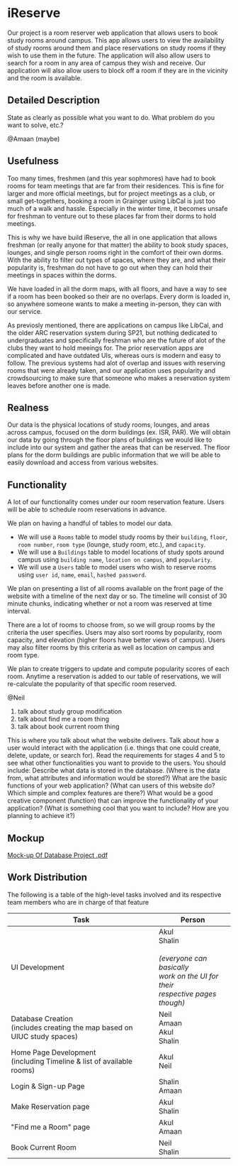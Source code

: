 # iReserve

Our project is a room reserver web application that allows users to book study rooms around campus. This app allows users to view the availability of study rooms around them and place reservations on study rooms if they wish to use them in the future. The application will also allow users to search for a room in any area of campus they wish and receive. Our application will also allow users to block off a room if they are in the vicinity and the room is available. 

## Detailed Description

State as clearly as possible what you want to do. What problem do you want to solve, etc.?

@Amaan (maybe)

## Usefulness

Too many times, freshmen (and this year sophmores) have had to book rooms for team meetings that are far from their residences. This is fine for larger and more official meetings, but for project meetings as a club, or small get-togethers, booking a room in Grainger using LibCal is just too much of a walk and hassle. Especially in the winter time, it becomes unsafe for freshman to venture out to these places far from their dorms to hold meetings. 

This is why we have build iReserve, the all in one application that allows freshman (or really anyone for that matter) the ability to book study spaces, lounges, and single person rooms right in the comfort of their own dorms. With the ability to filter out types of spaces, where they are, and what their popularity is, freshman do not have to go out when they can hold their meetings in spaces within the dorms. 

We have loaded in all the dorm maps, with all floors, and have a way to see if a room has been booked so their are no overlaps. Every dorm is loaded in, so anywhere someone wants to make a meeting in-person, they can with our service. 

As previosly mentioned, there are applications on campus like LibCal, and the older ARC reservation system during SP21, but nothing dedicated to undergraduates and specifically freshman who are the future of alot of the clubs they want to hold meeings for. The prior reservation apps are complicated and have outdated UIs, whereas ours is modern and easy to follow. The previous systems had alot of overlap and issues with reserving rooms that were already taken, and our application uses popularity and crowdsourcing to make sure that someone who makes a reservation system leaves before another one is made.  


## Realness

Our data is the physical locations of study rooms, lounges, and areas across campus, focused on the dorm buildings (ex. ISR, PAR). We will obtain our data by going through the floor plans of buildings we would like to include into our system and gather the areas that can be reserved. The floor plans for the dorm buildings are public information that we will be able to easily download and access from various websites.

## Functionality 

A lot of our functionality comes under our room reservation feature. Users will be able to schedule room reservations in advance.

We plan on having a handful of tables to model our data. 
- We will use a `Rooms` table to model study rooms by their `building`, `floor`, `room number`, `room type` (lounge, study room, etc.), and `capacity`.
- We will use a `Buildings` table to model locations of study spots around campus using `building name`, `location on campus`, and `popularity`. 
- We will use a `Users` table to model users who wish to  reserve rooms using `user id`, `name`, `email`, `hashed password`. 

We plan on presenting a list of all rooms available on the front page of the website with a timeline of the next day or so. The timeline will consist of 30 minute chunks, indicating whether or not a room was reserved at time interval. 

There are a lot of rooms to choose from, so we will group rooms by the criteria the user specifies. Users may also sort rooms by popularity, room capacity, and elevation (higher floors have better views of campus). Users may also filter rooms by this criteria as well as location on campus and room type. 

We plan to create triggers to update and compute popularity scores of each room. Anytime a reservation is added to our table of reservations, we will re-calculate the popularity of that specific room reserved. 

@Neil
1. talk about study group modification
2. talk about find me a room thing
3. talk about book current room thing

This is where you talk about what the website delivers. Talk about how a user would interact with the application (i.e. things that one could create, delete, update, or search for). Read the requirements for stages 4 and 5 to see what other functionalities you want to provide to the users. You should include:
Describe what data is stored in the database. (Where is the data from, what attributes and information would be stored?)
What are the basic functions of your web application? (What can users of this website do? Which simple and complex features are there?)
What would be a good creative component (function) that can improve the functionality of your application? (What is something cool that you want to include? How are you planning to achieve it?)

## Mockup
[Mock-up Of Database Project .pdf](https://github-dev.cs.illinois.edu/sp22-cs411/sp22-cs411-team049-PreQL/files/25/Mock-up.Of.Database.Project.pdf)

## Work Distribution
The following is a table of the high-level tasks involved and its respective team members who are in charge of that feature

| **Task**                                                                    | **Person**                                                                                                  |
|-----------------------------------------------------------------------------|-------------------------------------------------------------------------------------------------------------|
| UI Development                                                              | Akul  <br>Shalin<br><br>_(everyone can basically <br>work on the UI for their <br>respective pages though)_ |
| Database Creation<br>(includes creating the map based on UIUC study spaces) | Neil<br>Amaan<br>Akul<br>Shalin                                                                                               |
| Home Page Development<br>(including Timeline & list of available rooms)     | Akul<br>Neil                                                                                                |
| Login & Sign-up Page                                                        | Shalin<br>Amaan                                                                                             |
| Make Reservation page                                                       | Akul<br>Shalin                                                                                             |
| "Find me a Room" page                                                       | Akul<br>Amaan                                                                                               |
| Book Current Room                                                           | Neil<br>Shalin                                                                                              |

